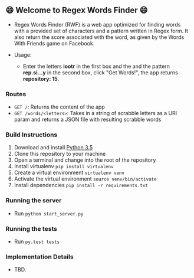 ## :smile: Welcome to Regex Words Finder :smile:

- Regex Words Finder (RWF) is a web app optimized for finding words with a provided set of characters and a pattern written in Regex form. It also return the score associated with the word, as given by the Words With Friends game on Facebook.

- Usage: 
   - Enter the letters **iootr** in the first box and the and the pattern **rep.si...y** in the second box, click "Get Words!", the app returns **repository: 15**.

### Routes
- `GET /`: Returns the content of the app
- `GET /words/<letters>`: Takes in a string of scrabble letters as a URI param and returns a JSON file with resulting scrabble words

### Build Instructions
1. Download and install [Python 3.5](https://www.python.org/downloads/release/python-350/)
2. Clone this repository to your machine
3. Open a terminal and change into the root of the repository
4. Install virtualenv `pip install virtualenv`
5. Create a virtual environment `virtualenv venv`
6. Activate the virtual environment `source venv/bin/activate`
7. Install dependencies `pip install -r requirements.txt`

### Running the server
- Run `python start_server.py`

### Running the tests
- Run `py.test tests`

### Implementation Details
- TBD.
